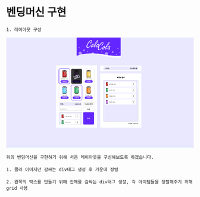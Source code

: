 # 벤딩머신 구현

    1. 레이아웃 구성

<img src="images_md/ben.png">

    위의 벤딩머신을 구현하기 위해 처음 레이아웃을 구성해보도록 하겠습니다.

    1. 콜라 이미지만 감싸는 div태그 생성 후 가운데 정렬

    2. 왼쪽의 박스를 만들기 위해 전체를 감싸는 div태그 생성, 각 아이템들을 정렬해주기 위해 grid 사용
